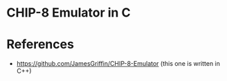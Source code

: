 # CHIP-8 Emulator in C

# References
- https://github.com/JamesGriffin/CHIP-8-Emulator (this one is written in C++)
